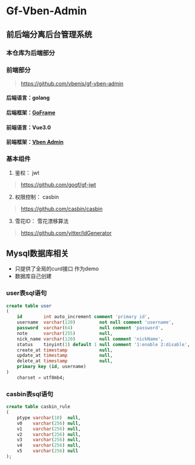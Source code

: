 # Gf-Vben-Admin
## 前后端分离后台管理系统
### 本仓库为后端部分

### 前端部分
>https://github.com/vbenjs/gf-vben-admin

#### 后端语言：golang
#### 后端框架：[GoFrame](https://github.com/gogf/gf)
#### 前端语言：Vue3.0
#### 前端框架：[Vben Admin](https://github.com/anncwb/vue-vben-admin)

### 基本组件

1. 鉴权： jwt
>  https://github.com/gogf/gf-jwt
2. 权限控制： casbin  
>  https://github.com/casbin/casbin
3. 雪花ID： 雪花漂移算法
>  https://github.com/yitter/IdGenerator


## Mysql数据库相关

* 只提供了全局的curd接口 作为demo
* 数据库自己创建







### user表sql语句
```sql
create table user
(
    id        int auto_increment comment 'primary id',
    username  varchar(120)         not null comment 'username',
    password  varchar(64)          null comment 'password',
    note      varchar(255)         null,
    nick_name varchar(120)         null comment 'nickName',
    status    tinyint(1) default 1 null comment '1:enable 2:disable',
    create_at timestamp            null,
    update_at timestamp            null,
    delete_at timestamp            null,
    primary key (id, username)
)
    charset = utf8mb4;


```

### casbin表sql语句

```sql
create table casbin_rule
(
    ptype varchar(10)  null,
    v0    varchar(256) null,
    v1    varchar(256) null,
    v2    varchar(256) null,
    v3    varchar(256) null,
    v4    varchar(256) null,
    v5    varchar(256) null
);


```